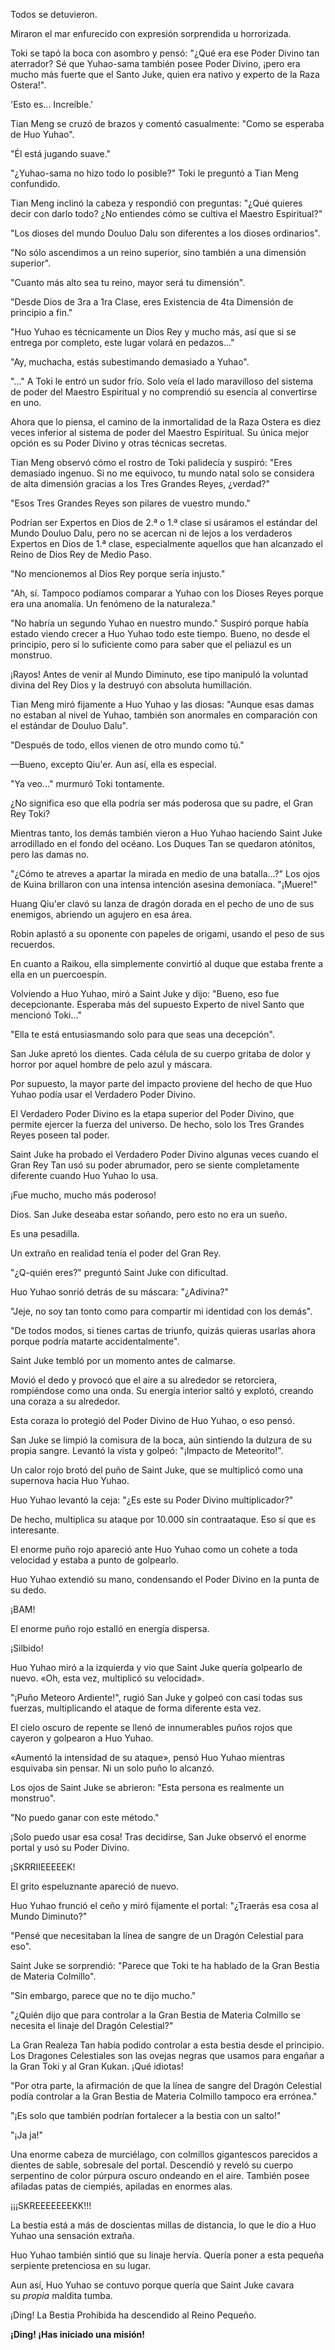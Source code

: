 
Todos se detuvieron.

Miraron el mar enfurecido con expresión sorprendida u horrorizada.

Toki se tapó la boca con asombro y pensó: "¿Qué era ese Poder Divino tan aterrador? Sé que Yuhao-sama también posee Poder Divino, ¡pero era mucho más fuerte que el Santo Juke, quien era nativo y experto de la Raza Ostera!".

'Esto es... Increíble.'

Tian Meng se cruzó de brazos y comentó casualmente: "Como se esperaba de Huo Yuhao".

"Él está jugando suave."

"¿Yuhao-sama no hizo todo lo posible?" Toki le preguntó a Tian Meng confundido.

Tian Meng inclinó la cabeza y respondió con preguntas: "¿Qué quieres decir con darlo todo? ¿No entiendes cómo se cultiva el Maestro Espiritual?"

"Los dioses del mundo Douluo Dalu son diferentes a los dioses ordinarios".

"No sólo ascendimos a un reino superior, sino también a una dimensión superior".

"Cuanto más alto sea tu reino, mayor será tu dimensión".

"Desde Dios de 3ra a 1ra Clase, eres Existencia de 4ta Dimensión de principio a fin."

"Huo Yuhao es técnicamente un Dios Rey y mucho más, así que si se entrega por completo, este lugar volará en pedazos..."

"Ay, muchacha, estás subestimando demasiado a Yuhao".

"..." A Toki le entró un sudor frío. Solo veía el lado maravilloso del sistema de poder del Maestro Espiritual y no comprendió su esencia al convertirse en uno.

Ahora que lo piensa, el camino de la inmortalidad de la Raza Ostera es diez veces inferior al sistema de poder del Maestro Espiritual. Su única mejor opción es su Poder Divino y otras técnicas secretas.

Tian Meng observó cómo el rostro de Toki palidecía y suspiró: "Eres demasiado ingenuo. Si no me equivoco, tu mundo natal solo se considera de alta dimensión gracias a los Tres Grandes Reyes, ¿verdad?"

"Esos Tres Grandes Reyes son pilares de vuestro mundo."

Podrían ser Expertos en Dios de 2.ª o 1.ª clase si usáramos el estándar del Mundo Douluo Dalu, pero no se acercan ni de lejos a los verdaderos Expertos en Dios de 1.ª clase, especialmente aquellos que han alcanzado el Reino de Dios Rey de Medio Paso.

"No mencionemos al Dios Rey porque sería injusto."

"Ah, sí. Tampoco podíamos comparar a Yuhao con los Dioses Reyes porque era una anomalía. Un fenómeno de la naturaleza."

"No habría un segundo Yuhao en nuestro mundo." Suspiró porque había estado viendo crecer a Huo Yuhao todo este tiempo. Bueno, no desde el principio, pero sí lo suficiente como para saber que el peliazul es un monstruo.

¡Rayos! Antes de venir al Mundo Diminuto, ese tipo manipuló la voluntad divina del Rey Dios y la destruyó con absoluta humillación.

Tian Meng miró fijamente a Huo Yuhao y las diosas: "Aunque esas damas no estaban al nivel de Yuhao, también son anormales en comparación con el estándar de Douluo Dalu".

"Después de todo, ellos vienen de otro mundo como tú."

—Bueno, excepto Qiu'er. Aun así, ella es especial.

"Ya veo..." murmuró Toki tontamente.

¿No significa eso que ella podría ser más poderosa que su padre, el Gran Rey Toki?

Mientras tanto, los demás también vieron a Huo Yuhao haciendo Saint Juke arrodillado en el fondo del océano. Los Duques Tan se quedaron atónitos, pero las damas no.

"¿Cómo te atreves a apartar la mirada en medio de una batalla...?" Los ojos de Kuina brillaron con una intensa intención asesina demoníaca. "¡Muere!"

Huang Qiu'er clavó su lanza de dragón dorada en el pecho de uno de sus enemigos, abriendo un agujero en esa área.

Robin aplastó a su oponente con papeles de origami, usando el peso de sus recuerdos.

En cuanto a Raikou, ella simplemente convirtió al duque que estaba frente a ella en un puercoespín.

Volviendo a Huo Yuhao, miró a Saint Juke y dijo: "Bueno, eso fue decepcionante. Esperaba más del supuesto Experto de nivel Santo que mencionó Toki..."

"Ella te está entusiasmando solo para que seas una decepción".

San Juke apretó los dientes. Cada célula de su cuerpo gritaba de dolor y horror por aquel hombre de pelo azul y máscara.

Por supuesto, la mayor parte del impacto proviene del hecho de que Huo Yuhao podía usar el Verdadero Poder Divino.

El Verdadero Poder Divino es la etapa superior del Poder Divino, que permite ejercer la fuerza del universo. De hecho, solo los Tres Grandes Reyes poseen tal poder.

Saint Juke ha probado el Verdadero Poder Divino algunas veces cuando el Gran Rey Tan usó su poder abrumador, pero se siente completamente diferente cuando Huo Yuhao lo usa.

¡Fue mucho, mucho más poderoso!

Dios. San Juke deseaba estar soñando, pero esto no era un sueño.

Es una pesadilla.

Un extraño en realidad tenía el poder del Gran Rey.

"¿Q-quién eres?" preguntó Saint Juke con dificultad.

Huo Yuhao sonrió detrás de su máscara: "¿Adivina?"

"Jeje, no soy tan tonto como para compartir mi identidad con los demás".

"De todos modos, si tienes cartas de triunfo, quizás quieras usarlas ahora porque podría matarte accidentalmente".

Saint Juke tembló por un momento antes de calmarse.

Movió el dedo y provocó que el aire a su alrededor se retorciera, rompiéndose como una onda. Su energía interior saltó y explotó, creando una coraza a su alrededor.

Esta coraza lo protegió del Poder Divino de Huo Yuhao, o eso pensó.

San Juke se limpió la comisura de la boca, aún sintiendo la dulzura de su propia sangre. Levantó la vista y golpeó: "¡Impacto de Meteorito!".

Un calor rojo brotó del puño de Saint Juke, que se multiplicó como una supernova hacia Huo Yuhao.

Huo Yuhao levantó la ceja: "¿Es este su Poder Divino multiplicador?"

De hecho, multiplica su ataque por 10.000 sin contraataque. Eso sí que es interesante.

El enorme puño rojo apareció ante Huo Yuhao como un cohete a toda velocidad y estaba a punto de golpearlo.

Huo Yuhao extendió su mano, condensando el Poder Divino en la punta de su dedo.

¡BAM!

El enorme puño rojo estalló en energía dispersa.

¡Silbido!

Huo Yuhao miró a la izquierda y vio que Saint Juke quería golpearlo de nuevo. «Oh, esta vez, multiplicó su velocidad».

"¡Puño Meteoro Ardiente!", rugió San Juke y golpeó con casi todas sus fuerzas, multiplicando el ataque de forma diferente esta vez.

El cielo oscuro de repente se llenó de innumerables puños rojos que cayeron y golpearon a Huo Yuhao.

«Aumentó la intensidad de su ataque», pensó Huo Yuhao mientras esquivaba sin pensar. Ni un solo puño lo alcanzó.

Los ojos de Saint Juke se abrieron: "Esta persona es realmente un monstruo".

"No puedo ganar con este método."

¡Solo puedo usar esa cosa! Tras decidirse, San Juke observó el enorme portal y usó su Poder Divino.

¡SKRRIIEEEEEK!

El grito espeluznante apareció de nuevo.

Huo Yuhao frunció el ceño y miró fijamente el portal: "¿Traerás esa cosa al Mundo Diminuto?"

"Pensé que necesitaban la línea de sangre de un Dragón Celestial para eso".

Saint Juke se sorprendió: "Parece que Toki te ha hablado de la Gran Bestia de Materia Colmillo".

"Sin embargo, parece que no te dijo mucho."

"¿Quién dijo que para controlar a la Gran Bestia de Materia Colmillo se necesita el linaje del Dragón Celestial?"

La Gran Realeza Tan había podido controlar a esta bestia desde el principio. Los Dragones Celestiales son las ovejas negras que usamos para engañar a la Gran Toki y al Gran Kukan. ¡Qué idiotas!

"Por otra parte, la afirmación de que la línea de sangre del Dragón Celestial podía controlar a la Gran Bestia de Materia Colmillo tampoco era errónea."

"¡Es solo que también podrían fortalecer a la bestia con un salto!"

"¡Ja ja!"

Una enorme cabeza de murciélago, con colmillos gigantescos parecidos a dientes de sable, sobresale del portal. Descendió y reveló su cuerpo serpentino de color púrpura oscuro ondeando en el aire. También posee afiladas patas de ciempiés, apiladas en enormes alas.

¡¡¡SKREEEEEEEKK!!!

La bestia está a más de doscientas millas de distancia, lo que le dio a Huo Yuhao una sensación extraña.

Huo Yuhao también sintió que su linaje hervía. Quería poner a esta pequeña serpiente pretenciosa en su lugar.

Aun así, Huo Yuhao se contuvo porque quería que Saint Juke cavara su _propia_ maldita tumba.

¡Ding! La Bestia Prohibida ha descendido al Reino Pequeño.

**¡Ding! ¡Has iniciado una misión!**